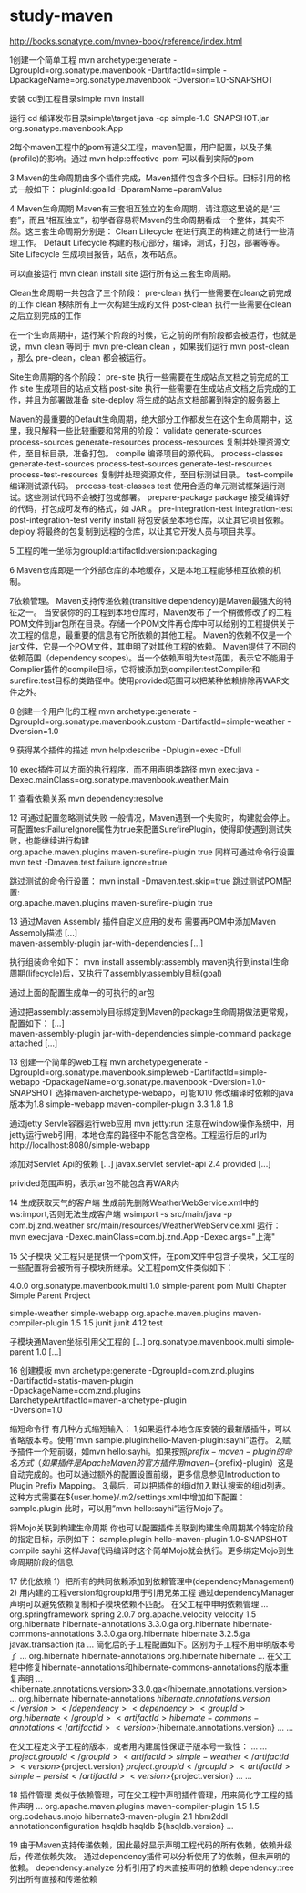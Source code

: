 # study-maven
http://books.sonatype.com/mvnex-book/reference/index.html

1创建一个简单工程
mvn archetype:generate -DgroupId=org.sonatype.mavenbook -DartifactId=simple -DpackageName=org.sonatype.mavenbook -Dversion=1.0-SNAPSHOT

安装
cd到工程目录simple
mvn install

运行
cd 编译发布目录simple\target
java -cp simple-1.0-SNAPSHOT.jar org.sonatype.mavenbook.App

2每个maven工程中的pom有道父工程，maven配置，用户配置，以及子集(profile)的影响。通过
mvn help:effective-pom
可以看到实际的pom

3 Maven的生命周期由多个插件完成，Maven插件包含多个目标。目标引用的格式一般如下：
  pluginId:goalId -DparamName=paramValue

4 Maven生命周期
Maven有三套相互独立的生命周期，请注意这里说的是“三套”，而且“相互独立”，初学者容易将Maven的生命周期看成一个整体，其实不然。这三套生命周期分别是：
Clean Lifecycle 在进行真正的构建之前进行一些清理工作。
Default Lifecycle 构建的核心部分，编译，测试，打包，部署等等。
Site Lifecycle 生成项目报告，站点，发布站点。

可以直接运行 mvn clean install site 运行所有这三套生命周期。


Clean生命周期一共包含了三个阶段：
pre-clean  执行一些需要在clean之前完成的工作
clean  移除所有上一次构建生成的文件
post-clean  执行一些需要在clean之后立刻完成的工作

在一个生命周期中，运行某个阶段的时候，它之前的所有阶段都会被运行，也就是说，mvn clean 等同于 mvn pre-clean clean ，如果我们运行 mvn post-clean ，那么 pre-clean，clean 都会被运行。

Site生命周期的各个阶段：
pre-site     执行一些需要在生成站点文档之前完成的工作
site    生成项目的站点文档
post-site     执行一些需要在生成站点文档之后完成的工作，并且为部署做准备
site-deploy     将生成的站点文档部署到特定的服务器上

Maven的最重要的Default生命周期，绝大部分工作都发生在这个生命周期中，这里，我只解释一些比较重要和常用的阶段：
validate
generate-sources
process-sources
generate-resources
process-resources     复制并处理资源文件，至目标目录，准备打包。
compile     编译项目的源代码。
process-classes
generate-test-sources 
process-test-sources 
generate-test-resources
process-test-resources     复制并处理资源文件，至目标测试目录。
test-compile     编译测试源代码。
process-test-classes
test     使用合适的单元测试框架运行测试。这些测试代码不会被打包或部署。
prepare-package
package     接受编译好的代码，打包成可发布的格式，如 JAR 。
pre-integration-test
integration-test
post-integration-test
verify
install     将包安装至本地仓库，以让其它项目依赖。
deploy     将最终的包复制到远程的仓库，以让其它开发人员与项目共享。

5 工程的唯一坐标为groupId:artifactId:version:packaging

6 Maven仓库即是一个外部仓库的本地缓存，又是本地工程能够相互依赖的机制。

7依赖管理。
Maven支持传递依赖(transitive dependency)是Maven最强大的特征之一。
当安装你的的工程到本地仓库时，Maven发布了一个稍微修改了的工程POM文件到jar包所在目录。存储一个POM文件再仓库中可以给别的工程提供关于次工程的信息，最重要的信息有它所依赖的其他工程。
Maven的依赖不仅是一个jar文件，它是一个POM文件，其申明了对其他工程的依赖。
Maven提供了不同的依赖范围（dependency scopes)。当一个依赖声明为test范围，表示它不能用于Complier插件的compile目标，它将被添加到compiler:testCompiler和surefire:test目标的类路径中。使用provided范围可以把某种依赖排除再WAR文件之外。

8 创建一个用户化的工程
mvn archetype:generate -DgroupId=org.sonatype.mavenbook.custom -DartifactId=simple-weather -Dversion=1.0

9 获得某个插件的描述
mvn help:describe -Dplugin=exec -Dfull

10 exec插件可以方面的执行程序，而不用声明类路径
mvn exec:java -Dexec.mainClass=org.sonatype.mavenbook.weather.Main

11 查看依赖关系
mvn dependency:resolve

12 可通过配置忽略测试失败
一般情况，Maven遇到一个失败时，构建就会停止。可配置testFailureIgnore属性为true来配置SurefirePlugin，使得即使遇到测试失败，也能继续进行构建
<project>
  <build>  
     <plugins>
	    <plugin>
		   <groupId>org.apache.maven.plugins</groupId>
		   <artifactId>maven-surefire-plugin</artifactId>
		   <configuration>
		      <testFailureIgnore>true</testFailureIgnore>
		   </configuration>
		</plugin>
	 </plugins>
  </build>
</project>
同样可通过命令行设置
mvn test -Dmaven.test.failure.ignore=true

跳过测试的命令行设置：
mvn install -Dmaven.test.skip=true
跳过测试POM配置:
<project>
  <build>  
     <plugins>
	    <plugin>
		   <groupId>org.apache.maven.plugins</groupId>
		   <artifactId>maven-surefire-plugin</artifactId>
		   <configuration>
		      <skip>true</skip>
		   </configuration>
		</plugin>
	 </plugins>
  </build>
</project>

13 通过Maven Assembly 插件自定义应用的发布
需要再POM中添加Maven Assembly描述
<project>
  [...]
  <build>  
     <plugins>
	    <plugin>
		   <artifactId>maven-assembly-plugin</artifactId>
		   <configuration>
		     <descriptorRefs>
		      <descriptorRef>jar-with-dependencies</descriptorRef>
			 </descriptorRefs>
		   </configuration>
		</plugin>
	 </plugins>
  </build>
  [...]
</project>

执行组装命令如下：
mvn install assembly:assembly
maven执行到install生命周期(lifecycle)后，又执行了assembly:assembly目标(goal)

通过上面的配置生成单一的可执行的jar包

通过把assembly:assembly目标绑定到Maven的package生命周期做法更常规，配置如下：
<project>
  [...]
  <build>  
     <plugins>
	    <plugin>
		   <artifactId>maven-assembly-plugin</artifactId>
		   <configuration>
		     <descriptorRefs>
		      <descriptorRef>jar-with-dependencies</descriptorRef>
			 </descriptorRefs>
		   </configuration>
		   <executions>
		     <execution>
			   <id>simple-command</id>
			   <phase>package</phase>
			   <goals> 
			     <goal>attached</goal>
			   </goals>
			 </execution>
		   </executions>
		</plugin>
	 </plugins>
  </build>
  [...]
</project>

13 创建一个简单的web工程
mvn archetype:generate -DgroupId=org.sonatype.mavenbook.simpleweb -DartifactId=simple-webapp -DpackageName=org.sonatype.mavenbook -Dversion=1.0-SNAPSHOT
选择maven-archetype-webapp，可能1010
修改编译时依赖的java版本为1.8
  <build>
    <finalName>simple-webapp</finalName>
	<plugins>
	  <plugin>
	    <artifactId>maven-compiler-plugin</artifactId>
		<version>3.3</version>
		<configuration>
		  <soure>1.8<soure>
		  <target>1.8<target>
		</configuration>
	  </plugin>
	</plugins>
  </build>

通过jetty Servle容器运行web应用
mvn jetty:run
注意在window操作系统中，用jetty运行web引用，本地仓库的路径中不能包含空格。工程运行后的url为http://localhost:8080/simple-webapp

添加对Servlet Api的依赖
<project>
  [...]
  <dependencies>
	<dependency>
	  <groupId>javax.servlet</groupId>
	  <artifactId>servlet-api</artifactId>
	  <version>2.4</version>
	  <scope>provided</scope>
	</dependency>
  </dependencies>
  [...]
</project>

privided范围声明，表示jar包不能包含再WAR内

14 生成获取天气的客户端
生成前先删除WeatherWebService.xml中的ws:import,否则无法生成客户端
wsimport -s src/main/java -p com.bj.znd.weather src/main/resources/WeatherWebService.xml
运行：
mvn exec:java -Dexec.mainClass=com.bj.znd.App -Dexec.args="上海" 

15 父子模块
父工程只是提供一个pom文件，在pom文件中包含子模块，父工程的一些配置将会被所有子模块所继承。父工程pom文件类似如下：
<?xml version="1.0" encoding="UTF-8"?>
<project xmlns="http://maven.apache.org/POM/4.0.0" 
         xmlns:xsi="http://www.w3.org/2001/XMLSchema-instance"
         xsi:schemaLocation="http://maven.apache.org/POM/4.0.0 
                             http://maven.apache.org/maven-v4_0_0.xsd">
  <modelVersion>4.0.0</modelVersion>
  <groupId>org.sonatype.mavenbook.multi</groupId>
  <version>1.0</version>
  <artifactId>simple-parent</artifactId>
  <packaging>pom</packaging>
  <name>Multi Chapter Simple Parent Project</name>
 
  <modules>
    <module>simple-weather</module>
    <module>simple-webapp</module>
  </modules>

  <build>
    <pluginManagement>
    <plugins>
      <plugin>
        <groupId>org.apache.maven.plugins</groupId>
        <artifactId>maven-compiler-plugin</artifactId>
        <configuration>
          <source>1.5</source>
          <target>1.5</target>
        </configuration>
      </plugin>
    </plugins>
    </pluginManagement>
  </build>

  <dependencies>
    <dependency>
      <groupId>junit</groupId>
      <artifactId>junit</artifactId>
      <version>4.12</version>
      <scope>test</scope>
    </dependency>
  </dependencies>
</project>

子模块通Maven坐标引用父工程的
<project>
  [...]
  <parent>
    <groupId>org.sonatype.mavenbook.multi</groupId>
    <artifactId>simple-parent</artifactId>
    <version>1.0</version>
  </parent>
  [...]
</project>

16 创建模板
mvn archetype:generate -DgroupId=com.znd.plugins \
-DartifactId=statis-maven-plugin \
-DpackageName=com.znd.plugins \
DarchetypeArtifactId=maven-archetype-plugin \
-Dversion=1.0 

缩短命令行
有几种方式缩短输入：
1,如果运行本地仓库安装的最新版插件，可以省略版本号。使用”mvn sample.plugin:hello-Maven-plugin:sayhi”运行。
2,赋予插件一个短前缀，如mvn hello:sayhi。如果按照${prefix}-maven-plugin的命名方式（如果插件是Apache Maven的官方插件用maven-${prefix}-plugin）这是自动完成的。也可以通过额外的配置设置前缀，更多信息参见Introduction to Plugin Prefix Mapping。
3,最后，可以把插件的组id加入默认搜索的组id列表。这种方式需要在${user.home}/.m2/settings.xml中增加如下配置：
<pluginGroups>
  <pluginGroup>sample.plugin</pluginGroup>
</pluginGroups>
此时，可以用”mvn hello:sayhi”运行Mojo了。

将Mojo关联到构建生命周期
你也可以配置插件关联到构建生命周期某个特定阶段的指定目标，示例如下：
<build>
   <plugins>
     <plugin>
       <groupId>sample.plugin</groupId>
       <artifactId>hello-maven-plugin</artifactId>
       <version>1.0-SNAPSHOT</version>
       <executions>
         <execution>
           <phase>compile</phase>
           <goals>
             <goal>sayhi</goal>
           </goals>
         </execution>
       </executions>
     </plugin>
   </plugins>
 </build>
这样Java代码编译时这个简单Mojo就会执行。更多绑定Mojo到生命周期阶段的信息

17 优化依赖
1）把所有的共同依赖添加到依赖管理中(dependencyManagement)
2) 用内建的工程version和groupId用于引用兄弟工程
通过dependencyManager声明可以避免依赖复制和子模块依赖不匹配。
在父工程中申明依赖管理
<project>
	...
	<dependencyManagement>
		<dependencies>
			<dependency>
				<groupId>org.springframework</groupId>
				<artifactId>spring</artifactId>
				<version>2.0.7</version>
			</dependency>
			<dependency>
				<groupId>org.apache.velocity</groupId>
				<artifactId>velocity</artifactId>
				<version>1.5</version>
			</dependency>
			<dependency>
				<groupId>org.hibernate</groupId>
				<artifactId>hibernate-annotations</artifactId>
				<version>3.3.0.ga</version>
			</dependency>
			<dependency>
				<groupId>org.hibernate</groupId>
				<artifactId>hibernate-commons-annotations</artifactId>
				<version>3.3.0.ga</version>
			</dependency>
			<dependency>
				<groupId>org.hibernate</groupId>
				<artifactId>hibernate</artifactId>
				<version>3.2.5.ga</version>
				<exclusions>
					<exclusion>
						<groupId>javax.transaction</groupId>
						<artifactId>jta</artifactId>
					</exclusion>
				</exclusions>
			</dependency>
		</dependencies>
	</dependencyManagement>
	...
</project>
简化后的子工程配置如下。区别为子工程不用申明版本号了
<project>
...
<dependencies>
		<dependency>
			<groupId>org.hibernate</groupId>
			<artifactId>hibernate-annotations</artifactId>
		</dependency>
		<dependency>
			<groupId>org.hibernate</groupId>
			<artifactId>hibernate</artifactId>
		</dependency>
	</dependencies>
...
</project>
在父工程中修复hibernate-annotations和hibernate-commons-annotations的版本重复声明
<project>
	...
	<properties>
		<hibernate.annotations.version>3.3.0.ga</hibernate.annotations.version>
	</properties>
	<dependencyManagement>
		...
		<dependency>
			<groupId>org.hibernate</groupId>
			<artifactId>hibernate-annotations</artifactId>
			<version>${hibernate.annotations.version}</version>
		</dependency>
		<dependency>
			<groupId>org.hibernate</groupId>
			<artifactId>hibernate-commons-annotations</artifactId>
			<version>${hibernate.annotations.version}</version>
		</dependency>
		...
	</dependencyManagement>
	...
</project>

在父工程定义子工程的版本，或者用内建属性保证子版本号一致性：
<project>
	...
	<dependencies>
		...
		<dependency>
			<groupId>${project.groupId}</groupId>
			<artifactId>simple-weather</artifactId>
			<version>${project.version}</version>
		</dependency>
		<dependency>
			<groupId>${project.groupId}</groupId>
			<artifactId>simple-persist</artifactId>
			<version>${project.version}</version>
		</dependency>
		...
	</dependencies>
	...
</project>

18 插件管理
类似于依赖管理，可在父工程中声明插件管理，用来简化字工程的插件声明
<project>
...
<build>
		<pluginManagement>
			<plugins>
				<plugin>
					<groupId>org.apache.maven.plugins</groupId>
					<artifactId>maven-compiler-plugin</artifactId>
					<configuration>
						<source>1.5</source>
						<target>1.5</target>
					</configuration>
				</plugin>
				<plugin>
					<groupId>org.codehaus.mojo</groupId>
					<artifactId>hibernate3-maven-plugin</artifactId>
					<version>2.1</version>
					<configuration>
						<components>
							<component>
								<name>hbm2ddl</name>
								<implementation>annotationconfiguration</implementation>
							</component>
						</components>
					</configuration>
					<dependencies>
						<dependency>
							<groupId>hsqldb</groupId>
							<artifactId>hsqldb</artifactId>
							<version>${hsqldb.version}</version>
						</dependency>
					</dependencies>
				</plugin>
			</plugins>
		</pluginManagement>
	</build>
...
</project>


19 由于Maven支持传递依赖，因此最好显示声明工程代码的所有依赖，依赖升级后，传递依赖失效。
通过dependency插件可以分析使用了的依赖，但未声明的依赖。
dependency:analyze  分析引用了的未直接声明的依赖
dependency:tree     列出所有直接和传递依赖
